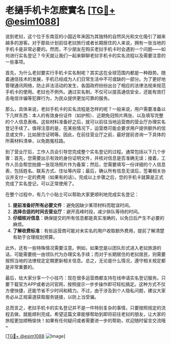 # 老撾手机卡怎麽實名 [[TG💪+ @esim1088](https://t.me/s/esim1088)]

说到老挝，这个位于东南亚的小国近年来因为其独特的自然风光和文化吸引了越来越多的游客。对于那些计划前往老挝旅行或者长期居住的人来说，拥有一张当地的手机卡是非常必要的。然而，不少朋友在购买老挝手机卡时会遇到一个问题——如何进行实名登记？今天就让我们一起来聊聊老挝手机卡的实名流程以及需要注意的一些事项。

首先，为什么老挝要实行手机卡实名制呢？其实这在全球范围内都是一种趋势。随着通信技术的发展，手机已经成为人们日常生活中不可或缺的一部分。为了更好地管理通讯网络，防止非法活动的发生，各国政府纷纷出台了相应的法律法规来规范手机卡的使用。老挝也不例外。通过实名制，不仅可以提高通信安全，还能有效打击电信诈骗等犯罪行为，为民众提供更加可靠的服务。

那么，具体来说，老挝手机卡的实名流程是怎样的呢？一般来说，用户需要准备以下几样东西：本人的有效身份证件（如护照）、近期免冠照片两张、以及填写完整的个人信息表格。这些材料准备好之后，就可以前往当地运营商的营业厅办理实名登记手续了。值得注意的是，在某些情况下，运营商可能会要求用户提供额外的信息或文件，比如居住证明等。因此，在前往营业厅之前，最好提前咨询一下具体的所需材料清单，以免跑冤枉路。

到了营业厅后，工作人员会引导您完成整个实名登记的过程。通常包括以下几个步骤：首先，您需要出示有效的身份证明文件，并核对信息是否准确无误；接着，工作人员会帮您拍摄一张现场照片作为备案；然后，您需要填写一份详细的个人信息表，包括姓名、联系方式、住址等内容；最后，确认所有信息无误后，签署相关协议并支付一定的费用（如果有的话）。完成以上步骤之后，您的手机卡就算是正式完成了实名登记，可以正常使用了。

在整个过程中，有几个小贴士可以帮助大家更顺利地完成实名登记：

1. **提前准备好所有必要文件**：避免因缺少某项材料而耽误时间。
2. **选择合适的时间去营业厅**：避开高峰时段，减少排队等待的时间。
3. **仔细核对信息**：确保提交的所有信息都是真实准确的，以免日后产生不必要的麻烦。
4. **了解收费标准**：有些运营商可能对未实名的用户收取额外费用，提前了解清楚有助于合理规划预算。

此外，还有一些特殊情况需要注意。例如，如果您是以团队形式进入老挝旅游的话，可能需要统一由领队代为办理实名手续；而对于长期居住的老挝居民，则需要按照当地的法律规定定期更新相关信息。总之，无论是什么情况，遵守相关规定都是非常重要的。

最后，给大家分享一个小技巧：现在很多运营商都支持在线申请实名登记服务。只要下载官方APP或者访问官网，按照提示一步步操作即可轻松搞定。这种方式不仅方便快捷，还能节省不少时间和精力。不过，由于涉及到个人隐私问题，建议大家务必从正规渠道获取服务链接，以防上当受骗。

总而言之，老挝手机卡的实名登记并不是一件特别复杂的事情，只要按照规定的流程去做，就能顺利完成。希望这篇文章能够帮助到即将前往老挝的朋友，让大家的旅程更加顺畅愉快！如果有任何疑问或者需要进一步的帮助，欢迎随时留言交流哦~

[[TG💪+ @esim1088](https://t.me/s/esim1088) ![Image](https://i.postimg.cc/4NQfJmqS/Snipaste-2025-05-13-00-14-12.png)]